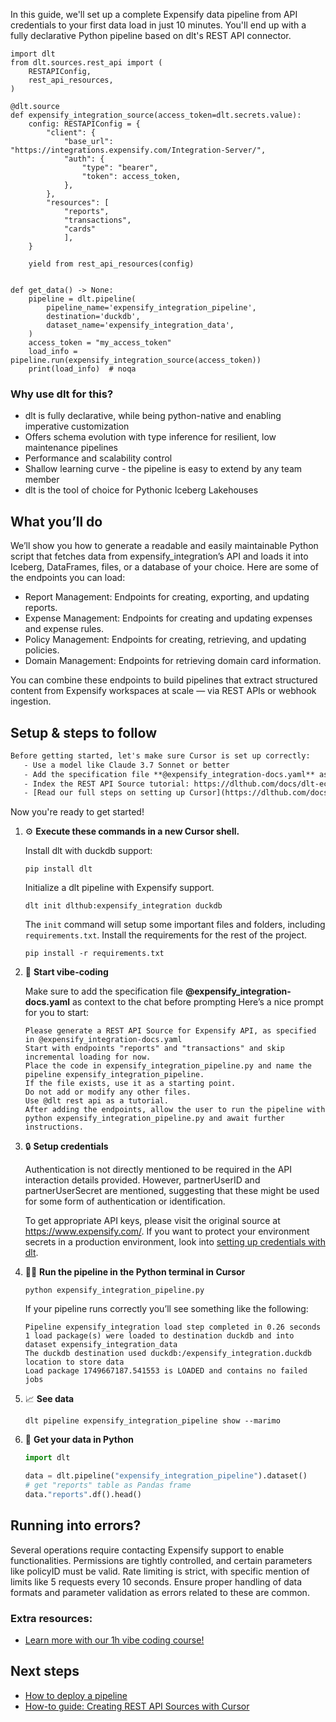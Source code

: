 In this guide, we'll set up a complete Expensify data pipeline from API credentials to your first data load in just 10 minutes. You'll end up with a fully declarative Python pipeline based on dlt's REST API connector.

```python-outcome
import dlt
from dlt.sources.rest_api import (
    RESTAPIConfig,
    rest_api_resources,
)

@dlt.source
def expensify_integration_source(access_token=dlt.secrets.value):
    config: RESTAPIConfig = {
        "client": {
            "base_url": "https://integrations.expensify.com/Integration-Server/",
            "auth": {
                "type": "bearer",
                "token": access_token,
            },
        },
        "resources": [
            "reports",
            "transactions",
            "cards"
            ],
    }

    yield from rest_api_resources(config)


def get_data() -> None:
    pipeline = dlt.pipeline(
        pipeline_name='expensify_integration_pipeline',
        destination='duckdb',
        dataset_name='expensify_integration_data', 
    )
    access_token = "my_access_token"
    load_info = pipeline.run(expensify_integration_source(access_token))
    print(load_info)  # noqa
```

### Why use dlt for this?

- dlt is fully declarative, while being python-native and enabling imperative customization
- Offers schema evolution with type inference for resilient, low maintenance pipelines
- Performance and scalability control
- Shallow learning curve - the pipeline is easy to extend by any team member
- dlt is the tool of choice for Pythonic Iceberg Lakehouses

## What you’ll do

We’ll show you how to generate a readable and easily maintainable Python script that fetches data from expensify_integration’s API and loads it into Iceberg, DataFrames, files, or a database of your choice. Here are some of the endpoints you can load:

- Report Management: Endpoints for creating, exporting, and updating reports.
- Expense Management: Endpoints for creating and updating expenses and expense rules.
- Policy Management: Endpoints for creating, retrieving, and updating policies.
- Domain Management: Endpoints for retrieving domain card information.

You can combine these endpoints to build pipelines that extract structured content from Expensify workspaces at scale — via REST APIs or webhook ingestion.

## Setup & steps to follow

```default
Before getting started, let's make sure Cursor is set up correctly:
   - Use a model like Claude 3.7 Sonnet or better
   - Add the specification file **@expensify_integration-docs.yaml** as context
   - Index the REST API Source tutorial: https://dlthub.com/docs/dlt-ecosystem/verified-sources/rest_api/ and add it to context as **@dlt rest api**
   - [Read our full steps on setting up Cursor](https://dlthub.com/docs/dlt-ecosystem/llm-tooling/cursor-restapi#23-configuring-cursor-with-documentation)
```

Now you're ready to get started! 

1. ⚙️ **Execute these commands in a new Cursor shell.**
    
    Install dlt with duckdb support:
    ```shell
    pip install dlt
    ```

    Initialize a dlt pipeline with Expensify support.
    ```shell
    dlt init dlthub:expensify_integration duckdb
    ```

    The `init` command will setup some important files and folders, including `requirements.txt`. Install the requirements for the rest of the project.
    ```shell
    pip install -r requirements.txt
    ```
    
2. 🤠 **Start vibe-coding**
    
    Make sure to add the specification file **@expensify_integration-docs.yaml** as context to the chat before prompting
    Here’s a nice prompt for you to start: 
    
    ```prompt
    Please generate a REST API Source for Expensify API, as specified in @expensify_integration-docs.yaml 
    Start with endpoints "reports" and "transactions" and skip incremental loading for now. 
    Place the code in expensify_integration_pipeline.py and name the pipeline expensify_integration_pipeline. 
    If the file exists, use it as a starting point. 
    Do not add or modify any other files. 
    Use @dlt rest api as a tutorial. 
    After adding the endpoints, allow the user to run the pipeline with python expensify_integration_pipeline.py and await further instructions.
    ```

    
3. 🔒 **Setup credentials** 
    
    Authentication is not directly mentioned to be required in the API interaction details provided. However, partnerUserID and partnerUserSecret are mentioned, suggesting that these might be used for some form of authentication or identification.
    
    To get appropriate API keys, please visit the original source at https://www.expensify.com/.
    If you want to protect your environment secrets in a production environment, look into [setting up credentials with dlt](https://dlthub.com/docs/walkthroughs/add_credentials).
    
4. 🏃‍♀️ **Run the pipeline in the Python terminal in Cursor**
    
    ```shell
    python expensify_integration_pipeline.py
    ```
    
    If your pipeline runs correctly you’ll see something like the following:
    
    ```shell
    Pipeline expensify_integration load step completed in 0.26 seconds
    1 load package(s) were loaded to destination duckdb and into dataset expensify_integration_data
    The duckdb destination used duckdb:/expensify_integration.duckdb location to store data
    Load package 1749667187.541553 is LOADED and contains no failed jobs
    ```
    
5. 📈 **See data**
    
    ```shell
    dlt pipeline expensify_integration_pipeline show --marimo
    ```
    
6. 🐍 **Get your data in Python**
    
    ```python
    import dlt

   data = dlt.pipeline("expensify_integration_pipeline").dataset()
   # get "reports" table as Pandas frame
   data."reports".df().head()
    ```

## Running into errors?

Several operations require contacting Expensify support to enable functionalities. Permissions are tightly controlled, and certain parameters like policyID must be valid. Rate limiting is strict, with specific mention of limits like 5 requests every 10 seconds. Ensure proper handling of data formats and parameter validation as errors related to these are common.

### Extra resources:

- [Learn more with our 1h vibe coding course!](https://www.youtube.com/watch?v=GGid70rnJuM)

## Next steps

- [How to deploy a pipeline](https://dlthub.com/docs/walkthroughs/deploy-a-pipeline)
- [How-to guide: Creating REST API Sources with Cursor](https://dlthub.com/docs/dlt-ecosystem/llm-tooling/cursor-restapi)
